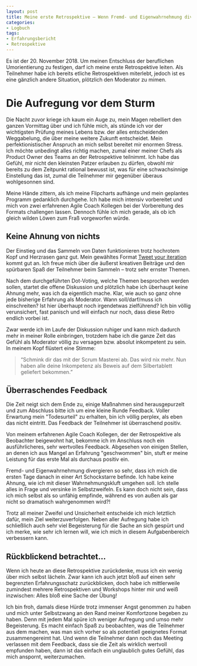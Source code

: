 ```yaml
---
layout: post
title: Meine erste Retrospektive – Wenn Fremd- und Eigenwahrnehmung divergieren
categories:
- Logbuch
tags:
- Erfahrungsbericht
- Retrospektive
---
```


Es ist der 20. November 2018. Um meinen Entschluss der beruflichen
Umorientierung zu festigen, darf ich meine erste Retrospektive leiten. Als
Teilnehmer habe ich bereits etliche Retrospektiven miterlebt, jedoch ist es eine
gänzlich andere Situation, plötzlich den Moderator zu mimen.

# Die Aufregung vor dem Sturm

Die Nacht zuvor kriege ich kaum ein Auge zu, mein Magen rebelliert den ganzen
Vormittag über und ich fühle mich, als stünde ich vor der wichtigsten Prüfung
meines Lebens bzw. der alles entscheidenden Weggabelung, die über meine weitere
Zukunft entscheidet. Mein perfektionistischer Anspruch an mich selbst bereitet
mir enormen Stress. Ich möchte unbedingt alles richtig machen, zumal einer
meiner Chefs als Product Owner des Teams an der Retrospektive teilnimmt. Ich
habe das Gefühl, mir nicht den kleinsten Patzer erlauben zu dürfen, obwohl mir
bereits zu dem Zeitpunkt rational bewusst ist, was für eine schwachsinnige
Einstellung das ist, zumal die Teilnehmer mir gegenüber überaus wohlgesonnen
sind.

Meine Hände zittern, als ich meine Flipcharts aufhänge und mein geplantes
Programm gedanklich durchgehe. Ich habe mich intensiv vorbereitet und mich von
zwei erfahrenen Agile Coach Kollegen bei der Vorbereitung des Formats challengen
lassen. Dennoch fühle ich mich gerade, als ob ich gleich wilden Löwen zum Fraß
vorgeworfen würde.

## Keine Ahnung von nichts

Der Einstieg und das Sammeln von Daten funktionieren trotz hochrotem Kopf und
Herzrasen ganz gut. Mein gewähltes Format [Tweet your iteration](https://retromat.org/de/?id=97) kommt gut an. Ich freue mich über die äußerst kreativen Beiträge und den
spürbaren Spaß der Teilnehmer beim Sammeln – trotz sehr ernster Themen.

Nach dem durchgeführten Dot-Voting, welche Themen besprochen werden sollen,
startet die offene Diskussion und plötzlich habe ich überhaupt keine Ahnung
mehr, was ich da eigentlich mache. Klar, wie auch so ganz ohne jede bisherige
Erfahrung als Moderator. Wann soll/darf/muss ich einschreiten? Ist hier
überhaupt noch irgendetwas zielführend? Ich bin völlig verunsichert, fast
panisch und will einfach nur noch, dass diese Retro endlich vorbei ist.

Zwar werde ich im Laufe der Diskussion ruhiger und kann mich dadurch mehr in
meiner Rolle einbringen, trotzdem habe ich die ganze Zeit das Gefühl als
Moderator völlig zu versagen bzw. absolut inkompetent zu sein. In meinem Kopf
flüstert eine Stimme:

> “Schmink dir das mit der Scrum Masterei ab. Das wird nix mehr. Nun
haben alle deine Inkompetenz als Beweis auf dem Silbertablett geliefert
bekommen.”

## Überraschendes Feedback

Die Zeit neigt sich dem Ende zu, einige Maßnahmen sind herausgepurzelt und zum
Abschluss bitte ich um eine kleine Runde Feedback. Voller Erwartung mein
"Todesurteil" zu erhalten, bin ich völlig perplex, als eben das nicht eintritt.
Das Feedback der Teilnehmer ist überraschend positiv.

Von meinem erfahrenen Agile Coach Kollegen, der der Retrospektive als Beobachter
beigewohnt hat, bekomme ich im Anschluss noch ein ausführlicheres, sehr
wertvolles Feedback. Abgesehen von einigen Stellen, an denen ich aus Mangel an
Erfahrung "geschwommen" bin, stuft er meine Leistung für das erste Mal als
durchaus positiv ein.

Fremd- und Eigenwahrnehmung divergieren so sehr, dass ich mich die
ersten Tage danach in einer Art Schockstarre befinde. Ich habe keine Ahnung, wie
ich mit dieser Wahrnehmungskluft umgehen soll. Ich stelle alles in Frage und
versinke in Selbstzweifeln. Es kann doch nicht sein, dass ich mich selbst als so
unfähig empfinde, während es von außen als gar nicht so dramatisch wahrgenommen
wird?!

Trotz all meiner Zweifel und Unsicherheit entscheide ich mich letztlich
dafür, mein Ziel weiterzuverfolgen. Neben aller Aufregung habe ich schließlich
auch sehr viel Begeisterung für die Sache an sich gespürt und ich merke, wie
sehr ich lernen will, wie ich mich in diesem Aufgabenbereich verbessern kann.

## Rückblickend betrachtet...

Wenn ich heute an diese Retrospektive zurückdenke, muss ich ein wenig über mich
selbst lächeln. Zwar kann ich auch jetzt bloß auf einen sehr begrenzten
Erfahrungsschatz zurückblicken, doch habe ich mittlerweile zumindest mehrere
Retrospektiven und Workshops hinter mir und weiß inzwischen: Alles bloß eine
Sache der Übung!

Ich bin froh, damals diese Hürde trotz immenser Angst genommen zu haben und mich
unter Selbstzwang an den Rand meiner Komfortzone begeben zu haben. Denn mit
jedem Mal spüre ich weniger Aufregung und umso mehr Begeisterung. Es macht
einfach Spaß zu beobachten, was die Teilnehmer aus dem machen, was man sich
vorher so als potentiell geeignetes Format zusammengereimt hat. Und wenn die
Teilnehmer dann noch das Meeting verlassen mit dem Feedback, dass sie die Zeit
als wirklich wertvoll empfunden haben, dann ist das einfach ein unglaublich
gutes Gefühl, das mich anspornt, weiterzumachen.
